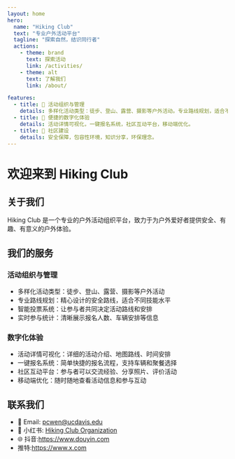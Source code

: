 ```yaml
---
layout: home
hero:
  name: "Hiking Club"
  text: "专业户外活动平台"
  tagline: "探索自然，结识同行者"
  actions:
    - theme: brand
      text: 探索活动
      link: /activities/
    - theme: alt
      text: 了解我们
      link: /about/

features:
  - title: 🎯 活动组织与管理
    details: 多样化活动类型：徒步、登山、露营、摄影等户外活动。专业路线规划，适合不同技能水平。
  - title: 📱 便捷的数字化体验
    details: 活动详情可视化，一键报名系统，社区互动平台，移动端优化。
  - title: 🤝 社区建设
    details: 安全保障，包容性环境，知识分享，环保理念。
---
```


# 欢迎来到 Hiking Club

## 关于我们

Hiking Club 是一个专业的户外活动组织平台，致力于为户外爱好者提供安全、有趣、有意义的户外体验。

## 我们的服务

### 活动组织与管理
- 多样化活动类型：徒步、登山、露营、摄影等户外活动
- 专业路线规划：精心设计的安全路线，适合不同技能水平
- 智能投票系统：让参与者共同决定活动路线和安排
- 实时参与统计：清晰展示报名人数、车辆安排等信息

### 数字化体验
- 活动详情可视化：详细的活动介绍、地图路线、时间安排
- 一键报名系统：简单快捷的报名流程，支持车辆和聚餐选择
- 社区互动平台：参与者可以交流经验、分享照片、评价活动
- 移动端优化：随时随地查看活动信息和参与互动

## 联系我们

- 📧 Email: pcwen@ucdavis.edu
- 🐙 小红书: [Hiking Club Organization](https://www.xiaohongshu.com)
- 🌐 抖音:https://www.douyin.com
- 推特:https://www.x.com